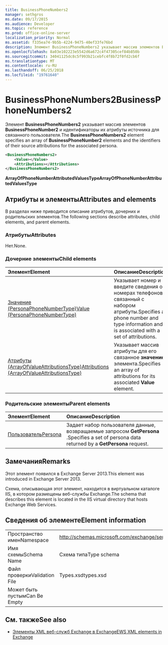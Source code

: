 ```yaml
---
title: BusinessPhoneNumbers2
manager: sethgros
ms.date: 09/17/2015
ms.audience: Developer
ms.topic: reference
ms.prod: office-online-server
localization_priority: Normal
ms.assetid: f335ea74-9b5b-4224-9475-40ef33fe76bd
description: Элемент BusinessPhoneNumbers2 указывает массив элементов BusinessPhoneNumber2 и идентификаторы их атрибуты источника для связанного пользователя.
ms.openlocfilehash: 8a03e102223e5542d6a672c4f47305cef84b850b
ms.sourcegitcommit: 34041125dc8c5f993b21cebfc4f8b72f0fd2cb6f
ms.translationtype: MT
ms.contentlocale: ru-RU
ms.lasthandoff: 06/25/2018
ms.locfileid: "19761640"
---
```

# <a name="businessphonenumbers2"></a><span data-ttu-id="0523e-103">BusinessPhoneNumbers2</span><span class="sxs-lookup"><span data-stu-id="0523e-103">BusinessPhoneNumbers2</span></span>

<span data-ttu-id="0523e-104">Элемент **BusinessPhoneNumbers2** указывает массив элементов **BusinessPhoneNumber2** и идентификаторы их атрибуты источника для связанного пользователя.</span><span class="sxs-lookup"><span data-stu-id="0523e-104">The **BusinessPhoneNumbers2** element specifies an array of **BusinessPhoneNumber2** elements and the identifiers of their source attributions for the associated persona.</span></span> 
  
```XML
<BusinessPhoneNumbers2>
    <Value></Value>
    <Attributions></Attributions>
</BusinessPhoneNumbers2>
```

 <span data-ttu-id="0523e-105">**ArrayOfPhoneNumberAttributedValuesType**</span><span class="sxs-lookup"><span data-stu-id="0523e-105">**ArrayOfPhoneNumberAttributedValuesType**</span></span>
## <a name="attributes-and-elements"></a><span data-ttu-id="0523e-106">Атрибуты и элементы</span><span class="sxs-lookup"><span data-stu-id="0523e-106">Attributes and elements</span></span>

<span data-ttu-id="0523e-107">В разделах ниже приводится описание атрибутов, дочерних и родительских элементов.</span><span class="sxs-lookup"><span data-stu-id="0523e-107">The following sections describe attributes, child elements, and parent elements.</span></span>
  
### <a name="attributes"></a><span data-ttu-id="0523e-108">Атрибуты</span><span class="sxs-lookup"><span data-stu-id="0523e-108">Attributes</span></span>

<span data-ttu-id="0523e-109">Нет.</span><span class="sxs-lookup"><span data-stu-id="0523e-109">None.</span></span>
  
### <a name="child-elements"></a><span data-ttu-id="0523e-110">Дочерние элементы</span><span class="sxs-lookup"><span data-stu-id="0523e-110">Child elements</span></span>

|<span data-ttu-id="0523e-111">**Элемент**</span><span class="sxs-lookup"><span data-stu-id="0523e-111">**Element**</span></span>|<span data-ttu-id="0523e-112">**Описание**</span><span class="sxs-lookup"><span data-stu-id="0523e-112">**Description**</span></span>|
|:-----|:-----|
|[<span data-ttu-id="0523e-113">Значение (PersonaPhoneNumberType)</span><span class="sxs-lookup"><span data-stu-id="0523e-113">Value (PersonaPhoneNumberType)</span></span>](value-personaphonenumbertype.md) <br/> |<span data-ttu-id="0523e-114">Указывает номер и введите сведения о номерах телефонов и связанный с набором атрибуты.</span><span class="sxs-lookup"><span data-stu-id="0523e-114">Specifies a phone number and type information and is associated with a set of attributions.</span></span>  <br/> |
|[<span data-ttu-id="0523e-115">Атрибуты (ArrayOfValueAttributionsType)</span><span class="sxs-lookup"><span data-stu-id="0523e-115">Attributions (ArrayOfValueAttributionsType)</span></span>](attributions-arrayofvalueattributionstype.md) <br/> |<span data-ttu-id="0523e-116">Указывает массив атрибуты для его связанное **значение** элемента.</span><span class="sxs-lookup"><span data-stu-id="0523e-116">Specifies an array of attributions for its associated **Value** element.</span></span>  <br/> |
   
### <a name="parent-elements"></a><span data-ttu-id="0523e-117">Родительские элементы</span><span class="sxs-lookup"><span data-stu-id="0523e-117">Parent elements</span></span>

|<span data-ttu-id="0523e-118">**Элемент**</span><span class="sxs-lookup"><span data-stu-id="0523e-118">**Element**</span></span>|<span data-ttu-id="0523e-119">**Описание**</span><span class="sxs-lookup"><span data-stu-id="0523e-119">**Description**</span></span>|
|:-----|:-----|
|[<span data-ttu-id="0523e-120">Пользователь</span><span class="sxs-lookup"><span data-stu-id="0523e-120">Persona</span></span>](persona.md) <br/> |<span data-ttu-id="0523e-121">Задает набор пользователя данные, возвращаемые запросом **GetPersona** .</span><span class="sxs-lookup"><span data-stu-id="0523e-121">Specifies a set of persona data returned by a **GetPersona** request.</span></span>  <br/> |
   
## <a name="remarks"></a><span data-ttu-id="0523e-122">Замечания</span><span class="sxs-lookup"><span data-stu-id="0523e-122">Remarks</span></span>

<span data-ttu-id="0523e-123">Этот элемент появился в Exchange Server 2013.</span><span class="sxs-lookup"><span data-stu-id="0523e-123">This element was introduced in Exchange Server 2013.</span></span>
  
<span data-ttu-id="0523e-124">Схема, описывающая этот элемент, находится в виртуальном каталоге IIS, в котором размещены веб-службы Exchange.</span><span class="sxs-lookup"><span data-stu-id="0523e-124">The schema that describes this element is located in the IIS virtual directory that hosts Exchange Web Services.</span></span>
  
## <a name="element-information"></a><span data-ttu-id="0523e-125">Сведения об элементе</span><span class="sxs-lookup"><span data-stu-id="0523e-125">Element information</span></span>

|||
|:-----|:-----|
|<span data-ttu-id="0523e-126">Пространство имен</span><span class="sxs-lookup"><span data-stu-id="0523e-126">Namespace</span></span>  <br/> |http://schemas.microsoft.com/exchange/services/2006/types  <br/> |
|<span data-ttu-id="0523e-127">Имя схемы</span><span class="sxs-lookup"><span data-stu-id="0523e-127">Schema Name</span></span>  <br/> |<span data-ttu-id="0523e-128">Схема типа</span><span class="sxs-lookup"><span data-stu-id="0523e-128">Type schema</span></span>  <br/> |
|<span data-ttu-id="0523e-129">Файл проверки</span><span class="sxs-lookup"><span data-stu-id="0523e-129">Validation File</span></span>  <br/> |<span data-ttu-id="0523e-130">Types.xsd</span><span class="sxs-lookup"><span data-stu-id="0523e-130">types.xsd</span></span>  <br/> |
|<span data-ttu-id="0523e-131">Может быть пустым</span><span class="sxs-lookup"><span data-stu-id="0523e-131">Can Be Empty</span></span>  <br/> ||
   
## <a name="see-also"></a><span data-ttu-id="0523e-132">См. также</span><span class="sxs-lookup"><span data-stu-id="0523e-132">See also</span></span>



- [<span data-ttu-id="0523e-133">Элементы XML веб-служб Exchange в Exchange</span><span class="sxs-lookup"><span data-stu-id="0523e-133">EWS XML elements in Exchange</span></span>](ews-xml-elements-in-exchange.md)

